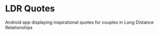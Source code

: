 # LDR Quotes
Android app displaying inspirational quotes for couples in Long Distance Relationships
